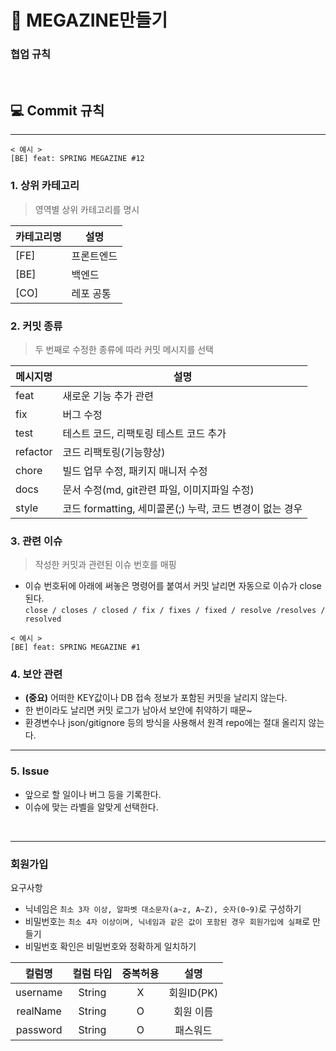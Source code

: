 # 🔮 MEGAZINE만들기

### 협업 규칙

 <br>

## 💻 Commit 규칙
---
```
< 예시 >
[BE] feat: SPRING MEGAZINE #12
```

### 1. 상위 카테고리
> 영역별 상위 카테고리를 명시

|카테고리명|설명|
|---|---|
|[FE]|프론트엔드|
|[BE]|백엔드|
|[CO]|레포 공통|

### 2. 커밋 종류
> 두 번째로 수정한 종류에 따라 커밋 메시지를 선택

|메시지명|설명|
|---|---|
|feat|새로운 기능 추가 관련|
|fix|버그 수정|
|test|테스트 코드, 리팩토링 테스트 코드 추가|
|refactor|코드 리팩토링(기능향상)|
|chore|빌드 업무 수정, 패키지 매니저 수정|
|docs|문서 수정(md, git관련 파일, 이미지파일 수정)|
|style|코드 formatting, 세미콜론(;) 누락, 코드 변경이 없는 경우|

### 3. 관련 이슈
> 작성한 커밋과 관련된 이슈 번호를 매핑

- 이슈 번호뒤에 아래에 써놓은 명령어를 붙여서 커밋 날리면 자동으로 이슈가 close 된다.   
  `close / closes / closed / fix / fixes / fixed / resolve /resolves / resolved`
```
< 예시 >
[BE] feat: SPRING MEGAZINE #1
```

### 4. 보안 관련

- **(중요)** 어떠한 KEY값이나 DB 접속 정보가 포함된 커밋을 날리지 않는다.
- 한 번이라도 날리면 커밋 로그가 남아서 보안에 취약하기 때문~
- 환경변수나 json/gitignore 등의 방식을 사용해서 원격 repo에는 절대 올리지 않는다.



---

### 5. Issue

- 앞으로 할 일이나 버그 등을 기록한다.
- 이슈에 맞는 라벨을 알맞게 선택한다.

 <br>
 
---

### 회원가입 
요구사항
- 닉네임은 `최소 3자 이상, 알파벳 대소문자(a~z, A~Z), 숫자(0~9)`로 구성하기
- 비밀번호는 `최소 4자 이상이며, 닉네임과 같은 값이 포함된 경우 회원가입에 실패`로 만들기
- 비밀번호 확인은 비밀번호와 정확하게 일치하기

|컬럼명|컬럼 타입|중복허용|설명|
|:---:|:---:|:---:|:---:|
|username|String|X|회원ID(PK)|
|realName|String|O|회원 이름|
|password|String|O|패스워드|
